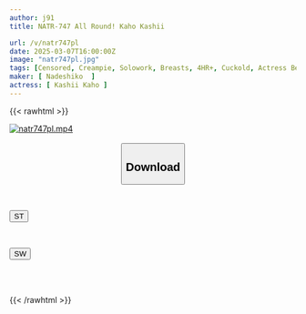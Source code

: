 ```yaml
---
author: j91
title: NATR-747 All Round! Kaho Kashii

url: /v/natr747pl
date: 2025-03-07T16:00:00Z
image: "natr747pl.jpg"
tags: [Censored, Creampie, Solowork, Breasts, 4HR+, Cuckold, Actress Best	]
maker: [ Nadeshiko  ]
actress: [ Kashii Kaho ]
---
```



{{< rawhtml >}}

<div class="video" data-videoid="AqoaYppyp0UXMO7">
    <a href="javascript:;">
        <img src="/v/natr747pl/natr747pl.jpg" width="WIDTH" height="HEIGHT" alt="natr747pl.mp4" loading="lazy">
    </a>
</div>

<script type="text/javascript" src="https://j91.asia/asset/on-demand-st.js"></script>

<br>
  <link rel="stylesheet" href="https://j91.asia/asset/bs5.css">
  
  <center>
  <button class="btn btn-primary" type="button" data-bs-toggle="collapse" data-bs-target=".multi-collapse" aria-expanded="false" aria-controls="multiCollapseExample1 multiCollapseExample2"><h2>Download</h2></button></center>
</p>
<div class="row">
  <div class="col">
    <div class="collapse multi-collapse" id="multiCollapseExample1">
      <div class="card card-body">
	      	      <br>
<div class="buttons">  
<p><a href="/v/natr747pl/st.html" target="_blank"><button class="btn-hover color-3"><i class="fa fa-download"></i> ST</button></a></p></div>
    </div>
  </div>
</div>
  <div class="col">
    <div class="collapse multi-collapse" id="multiCollapseExample2">
      <div class="card card-body">
	      <br>
<div class="buttons">
<p><a href="/v/natr747pl/sw.html" target="_blank"><button class="btn-hover color-2"><i class="fa fa-download"></i> SW</button></a></p></div>
<br><br>
      </div>
    </div>
  </div>
</div>

{{< /rawhtml >}}